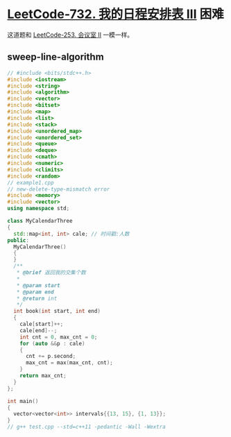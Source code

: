# [LeetCode-732. 我的日程安排表 III](https://leetcode.cn/problems/my-calendar-iii/) 困难



这道题和 [LeetCode-253. 会议室 II](https://leetcode.cn/problems/meeting-rooms-ii/) 一模一样。



## sweep-line-algorithm



```c++
// #include <bits/stdc++.h>
#include <iostream>
#include <string>
#include <algorithm>
#include <vector>
#include <bitset>
#include <map>
#include <list>
#include <stack>
#include <unordered_map>
#include <unordered_set>
#include <queue>
#include <deque>
#include <cmath>
#include <numeric>
#include <climits>
#include <random>
// example1.cpp
// new-delete-type-mismatch error
#include <memory>
#include <vector>
using namespace std;

class MyCalendarThree
{
  std::map<int, int> cale; // 时间戳:人数
public:
  MyCalendarThree()
  {
  }
  /**
   * @brief 返回我的交集个数
   *
   * @param start
   * @param end
   * @return int
   */
  int book(int start, int end)
  {
    cale[start]++;
    cale[end]--;
    int cnt = 0, max_cnt = 0;
    for (auto &&p : cale)
    {
      cnt += p.second;
      max_cnt = max(max_cnt, cnt);
    }
    return max_cnt;
  }
};

int main()
{
  vector<vector<int>> intervals{{13, 15}, {1, 13}};
}
// g++ test.cpp --std=c++11 -pedantic -Wall -Wextra

```

